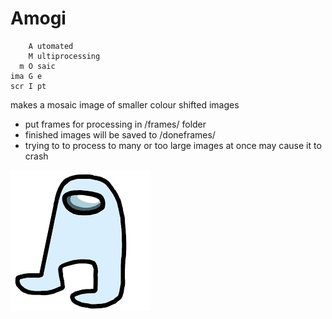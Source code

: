 # Amogi

        A utomated
        M ultiprocessing
      m O saic
    ima G e
    scr I pt

makes a mosaic image of smaller colour shifted images

 - put frames for processing in /frames/ folder
 - finished images will be saved to /doneframes/
 - trying to to process to many or too large images at once may cause it to crash 
 
 ![SUSPICIOUS](https://raw.githubusercontent.com/xoieds/amogi/main/w.jpg)
